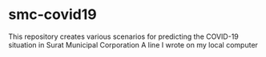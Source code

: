 # smc-covid19
This repository creates various scenarios for predicting the COVID-19 situation in Surat Municipal Corporation
A line I wrote on my local computer
